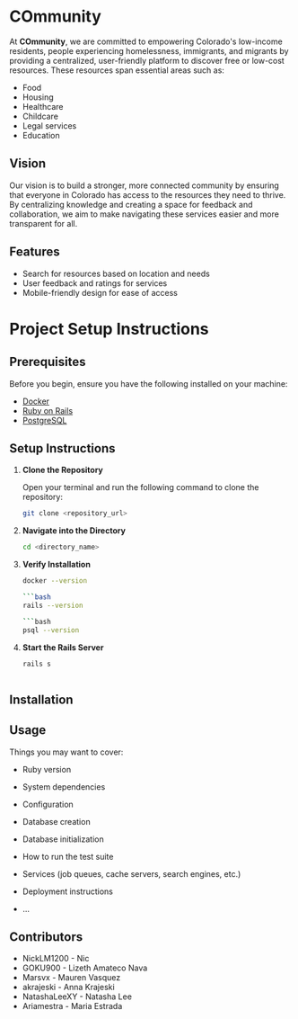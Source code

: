 # COmmunity

At **COmmunity**, we are committed to empowering Colorado's low-income residents, people experiencing homelessness, immigrants, and migrants by providing a centralized, user-friendly platform to discover free or low-cost resources. These resources span essential areas such as:

- Food
- Housing
- Healthcare
- Childcare
- Legal services
- Education

## Vision

Our vision is to build a stronger, more connected community by ensuring that everyone in Colorado has access to the resources they need to thrive. By centralizing knowledge and creating a space for feedback and collaboration, we aim to make navigating these services easier and more transparent for all.

## Features

- Search for resources based on location and needs
- User feedback and ratings for services
- Mobile-friendly design for ease of access

# Project Setup Instructions

## Prerequisites
Before you begin, ensure you have the following installed on your machine:

- [Docker](https://www.docker.com/get-started)
- [Ruby on Rails](https://rubyonrails.org/)
- [PostgreSQL](https://www.postgresql.org/)

## Setup Instructions

1. **Clone the Repository**

   Open your terminal and run the following command to clone the repository:
   ```bash
   git clone <repository_url>

2. **Navigate into the Directory**
   ```bash
   cd <directory_name>

3. **Verify Installation**
   ```bash
   docker --version

   ```bash
   rails --version

   ```bash
   psql --version

3. **Start the Rails Server**
   ```bash
   rails s



## Installation
## Usage

Things you may want to cover:

* Ruby version

* System dependencies

* Configuration

* Database creation

* Database initialization

* How to run the test suite

* Services (job queues, cache servers, search engines, etc.)

* Deployment instructions

* ...

## Contributors

- NickLM1200 - Nic
- GOKU900 - Lizeth Amateco Nava
- Marsvx - Mauren Vasquez
- akrajeski - Anna Krajeski
- NatashaLeeXY - Natasha Lee
- Ariamestra - Maria Estrada
